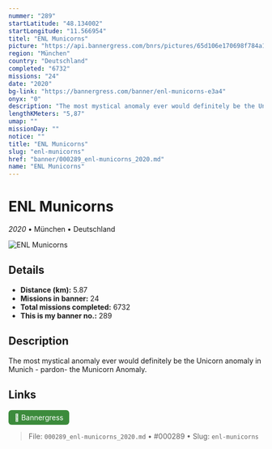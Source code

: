 ```yaml
---
nummer: "289"
startLatitude: "48.134002"
startLongitude: "11.566954"
titel: "ENL Municorns"
picture: "https://api.bannergress.com/bnrs/pictures/65d106e170698f784a1c3315804b405b"
region: "München"
country: "Deutschland"
completed: "6732"
missions: "24"
date: "2020"
bg-link: "https://bannergress.com/banner/enl-municorns-e3a4"
onyx: "0"
description: "The most mystical anomaly ever would definitely be the Unicorn anomaly in Munich - pardon- the Municorn Anomaly."
lengthKMeters: "5,87"
umap: ""
missionDay: ""
notice: ""
title: "ENL Municorns"
slug: "enl-municorns"
href: "banner/000289_enl-municorns_2020.md"
name: "ENL Municorns"
---
```

# ENL Municorns

*2020* • München • Deutschland

![ENL Municorns](https://api.bannergress.com/bnrs/pictures/65d106e170698f784a1c3315804b405b)



## Details
- **Distance (km):** 5.87
- **Missions in banner:** 24
- **Total missions completed:** 6732
- **This is my banner no.:** 289



## Description
The most mystical anomaly ever would definitely be the Unicorn anomaly in Munich - pardon- the Municorn Anomaly.



## Links
<a href="https://bannergress.com/banner/enl-municorns-e3a4" target="_blank" style="display:inline-block;margin-right:8px;padding:6px 12px;background:#3c8b3c;color:#fff;text-decoration:none;border-radius:6px;">🔗 Bannergress</a>



> File: `000289_enl-municorns_2020.md` • #000289 • Slug: `enl-municorns`
